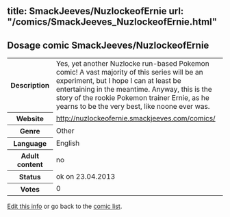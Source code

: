 title: SmackJeeves/NuzlockeofErnie
url: "/comics/SmackJeeves_NuzlockeofErnie.html"
---
Dosage comic SmackJeeves/NuzlockeofErnie
-----------------------------------------

<table class="comicinfo">
<tr>
<th>Description</th><td>Yes, yet another Nuzlocke run-based Pokemon comic! A vast majority of this series will be an experiment, but I hope I can at least be entertaining in the meantime. Anyway, this is the story of the rookie Pokemon trainer Ernie, as he yearns to be the very best, like noone ever was.</td>
</tr>
<tr>
<th>Website</th><td><a href="http://nuzlockeofernie.smackjeeves.com/comics/">http://nuzlockeofernie.smackjeeves.com/comics/</a></td>
</tr>
<tr>
<th>Genre</th><td>Other</td>
</tr>
<tr>
<th>Language</th><td>English</td>
</tr>
<tr>
<th>Adult content</th><td>no</td>
</tr>
<tr>
<th>Status</th><td>ok on 23.04.2013</td>
</tr>
<tr>
<th>Votes</th><td>0</div></td>
</tr>
</table>

[Edit this info](/comics/SmackJeeves_NuzlockeofErnie_edit.html) or go back to the [comic list](../comic-index.html).
